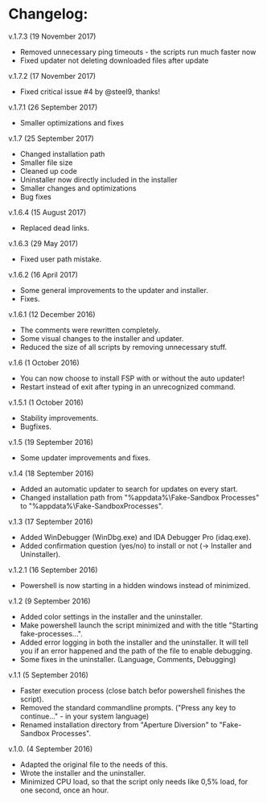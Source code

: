 # Changelog:

v.1.7.3 (19 November 2017)
* Removed unnecessary ping timeouts - the scripts run much faster now
* Fixed updater not deleting downloaded files after update

v.1.7.2 (17 November 2017)
* Fixed critical issue #4 by @steel9, thanks!

v.1.7.1 (26 September 2017)
* Smaller optimizations and fixes

v.1.7 (25 September 2017)
* Changed installation path
* Smaller file size
* Cleaned up code
* Uninstaller now directly included in the installer
* Smaller changes and optimizations
* Bug fixes

v.1.6.4 (15 August 2017)
* Replaced dead links.

v.1.6.3 (29 May 2017)
* Fixed user path mistake.

v.1.6.2 (16 April 2017)
* Some general improvements to the updater and installer.
* Fixes.

v.1.6.1 (12 December 2016)
* The comments were rewritten completely.
* Some visual changes to the installer and updater.
* Reduced the size of all scripts by removing unnecessary stuff.

v.1.6 (1 October 2016)
* You can now choose to install FSP with or without the auto updater!
* Restart instead of exit after typing in an unrecognized command.

v.1.5.1 (1 October 2016)
* Stability improvements.
* Bugfixes.

v.1.5 (19 September 2016)
* Some updater improvements and fixes.

v.1.4 (18 September 2016)
* Added an automatic updater to search for updates on every start.
* Changed installation path from "%appdata%\Fake-Sandbox Processes\" to "%appdata%\Fake-SandboxProcesses\".

v.1.3 (17 September 2016)
* Added WinDebugger (WinDbg.exe) and IDA Debugger Pro (idaq.exe).
* Added confirmation question (yes/no) to install or not (-> Installer and Uninstaller).

v.1.2.1 (16 September 2016)
* Powershell is now starting in a hidden windows instead of minimized.

v.1.2 (9 September 2016)
* Added color settings in the installer and the uninstaller.
* Make powershell launch the script minimized and with the title "Starting fake-processes...".
* Added error logging in both the installer and the uninstaller. It will tell you if an error happened and the path of the file to enable debugging.
* Some fixes in the uninstaller. (Language, Comments, Debugging)


v.1.1 (5 September 2016)
* Faster execution process (close batch befor powershell finishes the script).
* Removed the standard commandline prompts. ("Press any key to continue..." - in your system language)
* Renamed installation directory from "Aperture Diversion" to "Fake-Sandbox Processes".

v.1.0. (4 September 2016)
* Adapted the original file to the needs of this.
* Wrote the installer and the uninstaller.
* Minimized CPU load, so that the script only needs like 0,5% load, for one second, once an hour.
